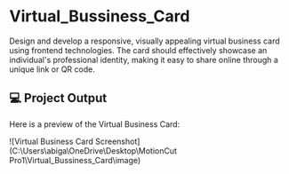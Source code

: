 # Virtual_Bussiness_Card
Design and develop a responsive, visually appealing virtual business card using frontend  technologies. The card should effectively showcase an individual's professional identity, making it easy  to share online through a unique link or QR code.
## 💻 Project Output

Here is a preview of the Virtual Business Card:

![Virtual Business Card Screenshot](C:\Users\abiga\OneDrive\Desktop\MotionCut Pro1\Virtual_Bussiness_Card\image)
